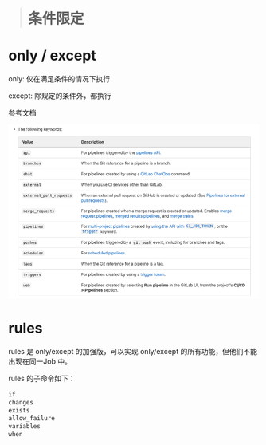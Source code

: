 > # 条件限定

# only / except

only: 仅在满足条件的情况下执行

except: 除规定的条件外，都执行

[参考文档](https://gitlab.gz.cvte.cn/help/ci/yaml/index.md#only--except)

![](./images/refs.png)

# rules

rules 是 only/except 的加强版，可以实现 only/except 的所有功能，但他们不能出现在同一Job 中。

rules 的子命令如下：

```text
if
changes
exists
allow_failure
variables
when
```
